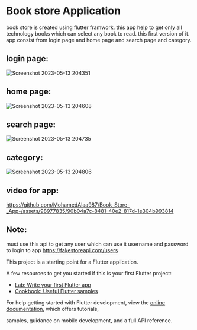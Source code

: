 # Book store Application 

book store is created using flutter framwork. this app help to get only all technology books which can select any book to read. this first version of it. app consist from login page and home page and search page and category. 

## login page:

![Screenshot 2023-05-13 204351](https://github.com/MohamedAlaa987/Book_Store-_App-/assets/98977835/7d626a4d-6318-4ebc-98db-e648d46e4b0c)



## home page:

![Screenshot 2023-05-13 204608](https://github.com/MohamedAlaa987/Book_Store-_App-/assets/98977835/1aad1b87-5041-4c6a-bbe6-98a29c098db8)



## search page:

![Screenshot 2023-05-13 204735](https://github.com/MohamedAlaa987/Book_Store-_App-/assets/98977835/41c15f38-4e06-4fd5-a5df-c799d4c5d73c)



## category:

![Screenshot 2023-05-13 204806](https://github.com/MohamedAlaa987/Book_Store-_App-/assets/98977835/220987e7-daac-49c0-99de-99f1a6da1e23)



## video for app:


https://github.com/MohamedAlaa987/Book_Store-_App-/assets/98977835/90b04a7c-8481-40e2-817d-1e304b993814


## Note:
must use this api to get  any user which can use it username and password to login to app 
https://fakestoreapi.com/users





This project is a starting point for a Flutter application.

A few resources to get you started if this is your first Flutter project:

- [Lab: Write your first Flutter app](https://docs.flutter.dev/get-started/codelab)
- [Cookbook: Useful Flutter samples](https://docs.flutter.dev/cookbook)

For help getting started with Flutter development, view the
[online documentation](https://docs.flutter.dev/), which offers tutorials,




samples, guidance on mobile development, and a full API reference.
